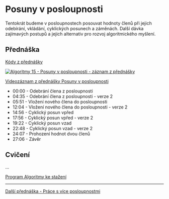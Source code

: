 # Posuny v posloupnosti

Tentokrát budeme v posloupnostech posouvat hodnoty členů při jejich odebírání, vkládání, cyklických posunech a záměnách. Další dávka zajímavých postupů a jejich alternativ pro rozvoj algoritmického myšlení.

## Přednáška

[Kódy z přednášky](https://github.com/PetrVobornik/prednasky/tree/master/Algoritmy/08-Posuny)

[![Algoritmy 15 - Posuny v posloupnosti - záznam z přednášky](https://img.youtube.com/vi/6-c0PWTBIWs/0.jpg)](https://www.youtube.com/watch?v=6-c0PWTBIWs&list=PLxTqV9i8bnb-BL7IhBCQ3qgXA0TRDg_JT)

[Videozáznam z přednášky Posuny v posloupnosti](https://www.youtube.com/watch?v=6-c0PWTBIWs&list=PLxTqV9i8bnb-BL7IhBCQ3qgXA0TRDg_JT)

* 00:00 - Odebrání člena z posloupnosti
* 04:35 - Odebrání člena z posloupnosti - verze 2
* 05:51 - Vložení nového člena do posloupnosti
* 12:04 - Vložení nového člena do posloupnosti - verze 2
* 14:56 - Cyklický posun vpřed
* 17:56 - Cyklický posun vpřed - verze 2
* 19:22 - Cyklický posun vzad
* 22:48 - Cyklický posun vzad - verze 2
* 24:07 - Prohození hodnot dvou členů
* 27:06 - Závěr

## Cvičení

...

[Program Algoritmy ke stažení](https://github.com/PetrVobornik/prednasky/tree/master/Algoritmy/Program/)

---

[Další přednáška - Práce s více posloupnostmi](https://github.com/PetrVobornik/prednasky/tree/master/Algoritmy/09-Vice-posloupnosti)

